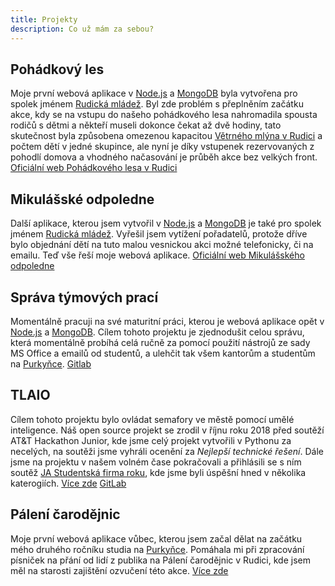 ```yaml
---
title: Projekty
description: Co už mám za sebou?
---
```


## Pohádkový les
Moje první webová aplikace v [Node.js](https://nodejs.org/) a [MongoDB](https://www.mongodb.com/) byla vytvořena pro spolek jménem [Rudická mládež](https://rudickamladez.cz). Byl zde problém s přeplněním začátku akce, kdy se na vstupu do našeho pohádkového lesa nahromadila spousta rodičů s dětmi a někteří museli dokonce čekat až dvě hodiny, tato skutečnost byla způsobena omezenou kapacitou [Větrného mlýna v Rudici](http://www.rudice.cz/index.php?page=informacni-stredisko) a počtem dětí v jedné skupince, ale nyní je díky vstupenek rezervovaných z pohodlí domova a vhodného načasování je průběh akce bez velkých front. [Oficiální web Pohádkového lesa v Rudici](https://pohles.rudickamladez.cz/)

## Mikulášské odpoledne
Další aplikace, kterou jsem vytvořil v [Node.js](https://nodejs.org/) a [MongoDB](https://www.mongodb.com/) je také pro spolek jménem [Rudická mládež](https://rudickamladez.cz). Vyřešil jsem vytížení pořadatelů, protože dříve bylo objednání dětí na tuto malou vesnickou akci možné  telefonicky, či na emailu. Teď vše řeší moje webová aplikace. [Oficiální web Mikulášského odpoledne](https://mikulas.rudickamladez.cz/)

## Správa týmových prací
Momentálně pracuji na své maturitní práci, kterou je webová aplikace opět v [Node.js](https://nodejs.org/) a [MongoDB](https://www.mongodb.com/). Cílem tohoto projektu je zjednodušit celou správu, která momentálně probíhá celá ručně za pomocí použití nástrojů ze sady MS Office a emailů od studentů, a ulehčit tak všem kantorům a studentům na [Purkyňce](https://www.sspbrno.cz/). [Gitlab](https://gitlab.com/matuska.lukas/teamwork-sspbrno/)

## TLAIO
Cílem tohoto projektu bylo ovládat semafory ve městě pomocí umělé inteligence. Náš open source projekt se zrodil v říjnu roku 2018 před soutěží AT&T Hackathon Junior, kde jsme celý projekt vytvořili v Pythonu za necelých, na soutěži jsme vyhráli ocenění za _Nejlepší technické řešení_. Dále jsme na projektu v našem volném čase pokračovali a přihlásili se s ním soutěž [JA Studentská firma roku](https://jaczech.org/programy-ja-czech/st%C5%99edn%C3%AD-a-vy%C5%A1%C5%A1%C3%AD-odborn%C3%A9-%C5%A1koly/ja-studentsk%C3%A1-firma/), kde jsme byli úspěšní hned v několika katerogiích. [Více zde](https://jaczech.org/novinky/posts/2019/april/v%C3%BDherci-sout%C4%9B%C5%BEn%C3%ADho-veletrhu-ja-studentsk%C3%A1-firma-roku-2019/) [GitLab](https://gitlab.com/re_new/TLAIO)

## Pálení čarodějnic
Moje první webová aplikace vůbec, kterou jsem začal dělat na začátku mého druhého ročníku studia na [Purkyňce](https://www.sspbrno.cz/). Pomáhala mi při zpracování písniček na přání od lidí z publika na Pálení čarodějnic v Rudici, kde jsem měl na starosti zajištění ozvučení této akce. [Více zde](https://github.com/lukynmatuska/CarodkyRC)